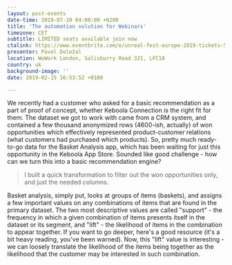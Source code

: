 ```yaml
---
layout: post-events
date-time: 2019-07-10 04:00:00 +0200
title: 'The automation solution for Webinars'
timezone: CET
subtitle: LIMITED seats available join now
ctalink: https://www.eventbrite.com/e/unreal-fest-europe-2019-tickets-54533571380
presenter: Pavel Doležal
location: WeWork London, Salisburry Road 321, LFC18
country: uk
background-image: ''
date: 2019-02-15 16:53:52 +0100

---
```

We recently had a customer who asked for a basic recommendation as a part of proof of concept, whether Keboola Connection is the right fit for them. The dataset we got to work with came from a CRM system, and contained a few thousand anonymized rows (4600-ish, actually) of won opportunities which effectively represented product-customer relations (what customers had purchased which products). So, pretty much ready-to-go data for the Basket Analysis app, which has been waiting for just this opportunity in the Keboola App Store. Sounded like good challenge - how can we turn this into a basic recommendation engine?

> I built a quick transformation to filter out the won opportunities only, and just the needed columns.

Basket analysis, simply put, looks at groups of items (baskets), and assigns a few important values on any combinations of items that are found in the primary dataset. The two most descriptive values are called "support" - the frequency in which a given combination of items presents itself in the dataset or its segment, and "lift" - the likelihood of items in the combination to appear together. If you want to go deeper, here's a good resource (it's a bit heavy reading, you've been warned). Now, this "lift" value is interesting - we can loosely translate the likelihood of the items being together as the likelihood that the customer may be interested in such combination.